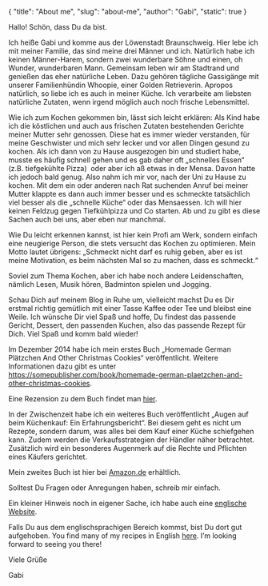 {
	"title": "About me",
	"slug": "about-me",
	"author": "Gabi",
	"static": true
}

Hallo! Schön, dass Du da bist.

Ich heiße Gabi und komme aus der Löwenstadt Braunschweig. Hier lebe ich mit meiner Familie, das sind meine drei Männer und ich. Natürlich habe ich keinen Männer-Harem, sondern zwei wunderbare Söhne und einen, oh Wunder, wunderbaren Mann. Gemeinsam leben wir am Stadtrand und genießen das eher natürliche Leben. Dazu gehören tägliche Gassigänge mit unserer Familienhündin Whoopie, einer Golden Retrieverin. Apropos natürlich, so liebe ich es auch in meiner Küche. Ich verarbeite am liebsten natürliche Zutaten, wenn irgend möglich auch noch frische Lebensmittel.

Wie ich zum Kochen gekommen bin, lässt sich leicht erklären: Als Kind habe ich die köstlichen und auch aus frischen Zutaten bestehenden Gerichte meiner Mutter sehr genossen. Diese hat es immer wieder verstanden, für meine Geschwister und mich sehr lecker und vor allen Dingen gesund zu kochen. Als ich dann von zu Hause ausgezogen bin und studiert habe, musste es häufig schnell gehen und es gab daher oft &#8222;schnelles Essen&#8220; (z.B. tiefgekühlte Pizza)  oder aber ich aß etwas in der Mensa. Davon hatte ich jedoch bald genug. Also nahm ich mir vor, nach der Uni zu Hause zu kochen. Mit dem ein oder anderen nach Rat suchenden Anruf bei meiner Mutter klappte es dann auch immer besser und es schmeckte tatsächlich viel besser als die &#8222;schnelle Küche&#8220; oder das Mensaessen. Ich will hier keinen Feldzug gegen Tiefkühlpizza und Co starten. Ab und zu gibt es diese Sachen auch bei uns, aber eben nur manchmal.

Wie Du leicht erkennen kannst, ist hier kein Profi am Werk, sondern einfach eine neugierige Person, die stets versucht das Kochen zu optimieren. Mein Motto lautet übrigens: &#8222;Schmeckt nicht darf es ruhig geben, aber es ist meine Motivation, es beim nächsten Mal so zu machen, dass es schmeckt.&#8220;

Soviel zum Thema Kochen, aber ich habe noch andere Leidenschaften, nämlich Lesen, Musik hören, Badminton spielen und Jogging.

Schau Dich auf meinem Blog in Ruhe um, vielleicht machst Du es Dir erstmal richtig gemütlich mit einer Tasse Kaffee oder Tee und bleibst eine Weile. Ich wünsche Dir viel Spaß und hoffe, Du findest das passende Gericht, Dessert, den passenden Kuchen, also das passende Rezept für Dich. Viel Spaß und komm bald wieder!

Im Dezember 2014 habe ich mein erstes Buch &#8222;Homemade German Plätzchen And Other Christmas Cookies&#8220; veröffentlicht. Weitere Informationen dazu gibt es unter <https://somepublisher.com/book/homemade-german-plaetzchen-and-other-christmas-cookies>.

Eine Rezension zu dem Buch findet man [hier][1].

In der Zwischenzeit habe ich ein weiteres Buch veröffentlicht &#8222;Augen auf beim Küchenkauf: Ein Erfahrungsbericht&#8220;. Bei diesem geht es nicht um Rezepte, sondern darum, was alles bei dem Kauf einer Küche schiefgehen kann. Zudem werden die Verkaufsstrategien der Händler näher betrachtet. Zusätzlich wird ein besonderes Augenmerk auf die Rechte und Pflichten eines Käufers gerichtet.

Mein zweites Buch ist hier bei [Amazon.de][2] erhältlich.

Solltest Du Fragen oder Anregungen haben, schreib mir einfach.

Ein kleiner Hinweis noch in eigener Sache, ich habe auch eine [englische Website][3].

Falls Du aus dem englischsprachigen Bereich kommst, bist Du dort gut aufgehoben. You find many of my recipes in English [here][3]. I&#8217;m looking forward to seeing you there!

Viele Grüße

Gabi

 [1]: http://www.buchstaebliches.de/au%C3%9Fer-haus/der-buchstaebliche-adventskalender-2015/gabriele-altpeter-autorin/
 [2]: https://www.amazon.de/gp/product/3945748038/ref=as_li_qf_sp_asin_il_tl?ie=UTF8&camp=1638&creative=6742&creativeASIN=3945748038&linkCode=as2&tag=somepublisher-21
 [3]: https://deliciouslygabi.com/
